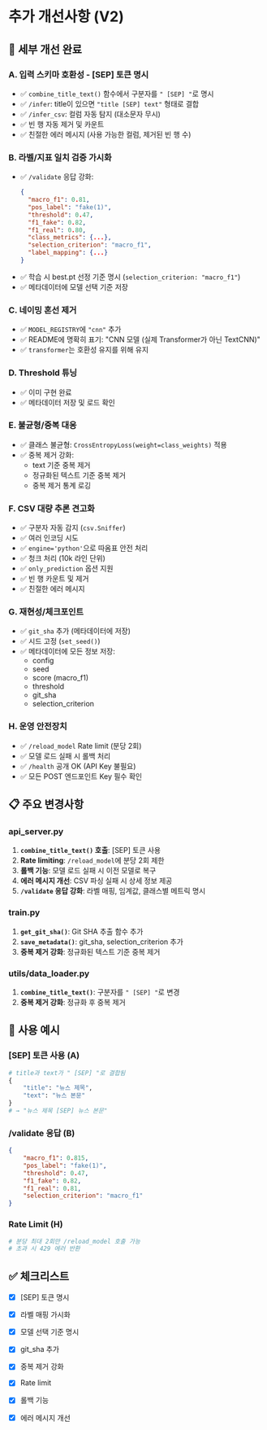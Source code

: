# 추가 개선사항 (V2)

## 🔧 세부 개선 완료

### A. 입력 스키마 호환성 - [SEP] 토큰 명시
- ✅ `combine_title_text()` 함수에서 구분자를 `" [SEP] "`로 명시
- ✅ `/infer`: title이 있으면 `"title [SEP] text"` 형태로 결합
- ✅ `/infer_csv`: 컬럼 자동 탐지 (대소문자 무시)
- ✅ 빈 행 자동 제거 및 카운트
- ✅ 친절한 에러 메시지 (사용 가능한 컬럼, 제거된 빈 행 수)

### B. 라벨/지표 일치 검증 가시화
- ✅ `/validate` 응답 강화:
  ```json
  {
    "macro_f1": 0.81,
    "pos_label": "fake(1)",
    "threshold": 0.47,
    "f1_fake": 0.82,
    "f1_real": 0.80,
    "class_metrics": {...},
    "selection_criterion": "macro_f1",
    "label_mapping": {...}
  }
  ```
- ✅ 학습 시 best.pt 선정 기준 명시 (`selection_criterion: "macro_f1"`)
- ✅ 메타데이터에 모델 선택 기준 저장

### C. 네이밍 혼선 제거
- ✅ `MODEL_REGISTRY`에 `"cnn"` 추가
- ✅ README에 명확히 표기: "CNN 모델 (실제 Transformer가 아닌 TextCNN)"
- ✅ `transformer`는 호환성 유지를 위해 유지

### D. Threshold 튜닝
- ✅ 이미 구현 완료
- ✅ 메타데이터 저장 및 로드 확인

### E. 불균형/중복 대응
- ✅ 클래스 불균형: `CrossEntropyLoss(weight=class_weights)` 적용
- ✅ 중복 제거 강화:
  - text 기준 중복 제거
  - 정규화된 텍스트 기준 중복 제거
  - 중복 제거 통계 로깅

### F. CSV 대량 추론 견고화
- ✅ 구분자 자동 감지 (`csv.Sniffer`)
- ✅ 여러 인코딩 시도
- ✅ `engine='python'`으로 따옴표 안전 처리
- ✅ 청크 처리 (10k 라인 단위)
- ✅ `only_prediction` 옵션 지원
- ✅ 빈 행 카운트 및 제거
- ✅ 친절한 에러 메시지

### G. 재현성/체크포인트
- ✅ `git_sha` 추가 (메타데이터에 저장)
- ✅ 시드 고정 (`set_seed()`)
- ✅ 메타데이터에 모든 정보 저장:
  - config
  - seed
  - score (macro_f1)
  - threshold
  - git_sha
  - selection_criterion

### H. 운영 안전장치
- ✅ `/reload_model` Rate limit (분당 2회)
- ✅ 모델 로드 실패 시 롤백 처리
- ✅ `/health` 공개 OK (API Key 불필요)
- ✅ 모든 POST 엔드포인트 Key 필수 확인

## 📋 주요 변경사항

### api_server.py
1. **`combine_title_text()` 호출**: [SEP] 토큰 사용
2. **Rate limiting**: `/reload_model`에 분당 2회 제한
3. **롤백 기능**: 모델 로드 실패 시 이전 모델로 복구
4. **에러 메시지 개선**: CSV 파싱 실패 시 상세 정보 제공
5. **`/validate` 응답 강화**: 라벨 매핑, 임계값, 클래스별 메트릭 명시

### train.py
1. **`get_git_sha()`**: Git SHA 추출 함수 추가
2. **`save_metadata()`**: git_sha, selection_criterion 추가
3. **중복 제거 강화**: 정규화된 텍스트 기준 중복 제거

### utils/data_loader.py
1. **`combine_title_text()`**: 구분자를 `" [SEP] "`로 변경
2. **중복 제거 강화**: 정규화 후 중복 제거

## 🎯 사용 예시

### [SEP] 토큰 사용 (A)
```python
# title과 text가 " [SEP] "로 결합됨
{
    "title": "뉴스 제목",
    "text": "뉴스 본문"
}
# → "뉴스 제목 [SEP] 뉴스 본문"
```

### /validate 응답 (B)
```json
{
    "macro_f1": 0.815,
    "pos_label": "fake(1)",
    "threshold": 0.47,
    "f1_fake": 0.82,
    "f1_real": 0.81,
    "selection_criterion": "macro_f1"
}
```

### Rate Limit (H)
```bash
# 분당 최대 2회만 /reload_model 호출 가능
# 초과 시 429 에러 반환
```

## ✅ 체크리스트

- [x] [SEP] 토큰 명시
- [x] 라벨 매핑 가시화
- [x] 모델 선택 기준 명시
- [x] git_sha 추가
- [x] 중복 제거 강화
- [x] Rate limit
- [x] 롤백 기능
- [x] 에러 메시지 개선

